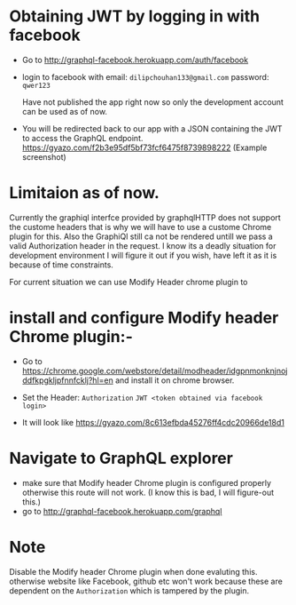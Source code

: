 # Obtaining JWT by logging in with facebook
- Go to http://graphql-facebook.herokuapp.com/auth/facebook
- login to facebook with
  email: `dilipchouhan133@gmail.com`
  password: `qwer123`

  Have not published the app right now so only the development account can be used as of now.
- You will be redirected back to our app with a JSON containing the JWT to access the GraphQL endpoint.
  https://gyazo.com/f2b3e95df5bf73fcf6475f8739898222 (Example screenshot)


# Limitaion as of now.

Currently the graphiql interfce provided by graphqlHTTP does not support the custome headers that is why we will have to use a custome Chrome plugin for this. Also the GraphiQl still ca not be rendered untill we pass a valid Authorization header in the request. I know its a deadly situation for development environment I will figure it out if you wish, have left it as it is because of time constraints.

For current situation we can use Modify Header chrome plugin to

# install and configure Modify header Chrome plugin:-
- Go to https://chrome.google.com/webstore/detail/modheader/idgpnmonknjnojddfkpgkljpfnnfcklj?hl=en and install it on chrome browser.

- Set the Header:
  `Authorization` `JWT <token obtained via facebook login>`
- It will look like
  https://gyazo.com/8c613efbda45276ff4cdc20966de18d1

# Navigate to GraphQL explorer
- make sure that Modify header Chrome plugin is configured properly otherwise this route will not work. (I know this is bad, I will figure-out this.)
- go to http://graphql-facebook.herokuapp.com/graphql

# Note
Disable the Modify header Chrome plugin when done evaluting this. otherwise website like Facebook, github etc won't work because these are dependent on the `Authorization` which is tampered by the plugin.

